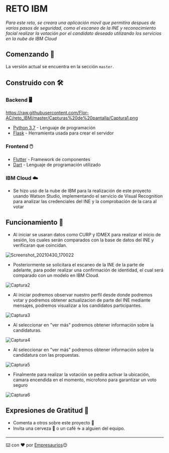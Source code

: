 # RETO IBM

_Para este reto, se creara una aplicación movil que permitira despues de varios pasos de seguridad, como el escaneo de la INE y reconocimiento facial realizar la votación por el candidato deseado utilizando los servicios en la nube de IBM Cloud_

## Comenzando 🚀

La versión actual se encuentra en la sección `master`.

## Construido con 🛠️
### Backend 🖥️
https://raw.githubusercontent.com/Flor-AC/reto_IBM/master/Capturas%20de%20pantalla/Captura1.png
* [Python 3.7](https://www.python.org/) - Lenguaje de programación
* [Flask](https://flask.palletsprojects.com/en/1.1.x/) - Herramienta usada para crear el servidor

### Frontend 🖱️

* [Flutter](http://www.dropwizard.io/1.0.2/docs/) - Framework de componentes
* [Dart](https://maven.apache.org/) - Lenguaje de programación utilizado

### IBM Cloud ☁️

* Se hizo uso de la nube de IBM para la realización de este proyecto usando Watson Studio, implementando el servicio de Visual Recognition para analizar las credenciales del INE y la comprobación de la cara al votar


## Funcionamiento 🤳
* Al iniciar se usaran datos como CURP y IDMEX para realizar el inicio de sesión, los cuales serán comparados con la base de datos del INE y verificaran que coincidan.

![Screenshot_20210430_170022](https://user-images.githubusercontent.com/42681133/116758516-d44ee300-a9d5-11eb-8860-e3b96c722757.png)

* Posteriormente se solicitara el escaneo de la INE de la parte de adelante, para poder realizar una confirmación de identidad, el cual será comparado con un modelo en IBM Cloud.

![Captura2](https://user-images.githubusercontent.com/42681133/116736755-ec166f00-a9b5-11eb-8ee7-a38c5f8b6f25.png)

* Al iniciar podremos observar nuestro perfil desde donde podremos votar y podremos obtener actualizacion de parte del INE mediante mensajes, podremos visualizar a los candidatos participantes.

![Captura3](https://user-images.githubusercontent.com/42681133/116736851-12d4a580-a9b6-11eb-9816-8a6c4b8f8ba0.png)

* Al seleccionar en "ver más" podremos obtener información sobre la candidaturas.

![Captura4](https://user-images.githubusercontent.com/42681133/116736947-34ce2800-a9b6-11eb-8dd2-1ebc3a12bfa9.png)

* Al seleccionar en "ver más" podremos obtener información sobre la candidatura con las propuestas.

![Captura5](https://user-images.githubusercontent.com/42681133/116736985-4283ad80-a9b6-11eb-99cd-732313ad5d56.png)

* Finalmente para realizar la votación se pedira activar la ubicación, camara encendida en el momento, microfono para garantizar un voto seguro

![Captura6](https://user-images.githubusercontent.com/42681133/116744766-5b915c00-a9c0-11eb-8faa-183adfbd62fb.png)


## Expresiones de Gratitud 🎁

* Comenta a otros sobre este proyecto 📢
* Invita una cerveza 🍺 o un café ☕ a alguien del equipo. 

---
⌨️ con ❤️ por [Empresaurios](https://www.facebook.com/Empresaurios-109455817481166)😊  
